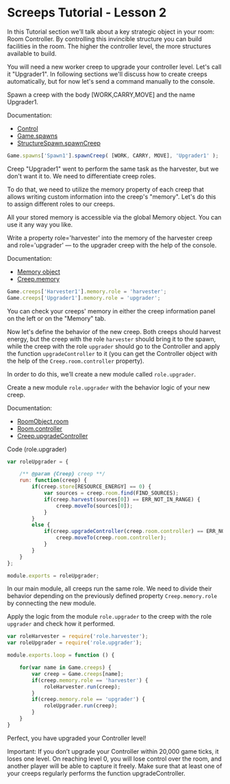 # Screeps Tutorial - Lesson 2

In this Tutorial section we’ll talk about a key strategic object in your room: Room Controller. By controlling this invincible structure you can build facilities in the room. The higher the controller level, the more structures available to build.

You will need a new worker creep to upgrade your controller level. Let's call it "Upgrader1". In following sections we'll discuss how to create creeps automatically, but for now let's send a command manually to the console.

Spawn a creep with the body [WORK,CARRY,MOVE] and the name Upgrader1.

Documentation:

- [Control](https://docs.screeps.com/control.html)
- [Game.spawns](https://docs.screeps.com/api/#Game.spawns)
- [StructureSpawn.spawnCreep](https://docs.screeps.com/api/#StructureSpawn.spawnCreep)

```js
Game.spawns['Spawn1'].spawnCreep( [WORK, CARRY, MOVE], 'Upgrader1' );
```

Creep "Upgrader1" went to perform the same task as the harvester, but we don't want it to. We need to differentiate creep roles.

To do that, we need to utilize the memory property of each creep that allows writing custom information into the creep's "memory". Let's do this to assign different roles to our creeps.

All your stored memory is accessible via the global Memory object. You can use it any way you like.

Write a property role='harvester' into the memory of the harvester creep and role='upgrader' — to the upgrader creep with the help of the console.

Documentation:

- [Memory object](https://docs.screeps.com/global-objects.html#Memory-object)
- [Creep.memory](https://docs.screeps.com/api/#Creep.memory)

```js
Game.creeps['Harvester1'].memory.role = 'harvester';
Game.creeps['Upgrader1'].memory.role = 'upgrader';
```

You can check your creeps' memory in either the creep information panel on the left or on the "Memory" tab.

Now let's define the behavior of the new creep. Both creeps should harvest energy, but the creep with the role `harvester` should bring it to the spawn, while the creep with the role `upgrader` should go to the Controller and apply the function `upgradeController` to it (you can get the Controller object with the help of the `Creep.room.controller` property).

In order to do this, we’ll create a new module called `role.upgrader`.

Create a new module `role.upgrader` with the behavior logic of your new creep.

Documentation:

- [RoomObject.room](https://docs.screeps.com/api/#RoomObject.room)
- [Room.controller](https://docs.screeps.com/api/#Room.controller)
- [Creep.upgradeController](https://docs.screeps.com/api/#Creep.upgradeController)

Code (role.upgrader)

```js
var roleUpgrader = {

    /** @param {Creep} creep **/
    run: function(creep) {
        if(creep.store[RESOURCE_ENERGY] == 0) {
            var sources = creep.room.find(FIND_SOURCES);
            if(creep.harvest(sources[0]) == ERR_NOT_IN_RANGE) {
                creep.moveTo(sources[0]);
            }
        }
        else {
            if(creep.upgradeController(creep.room.controller) == ERR_NOT_IN_RANGE) {
                creep.moveTo(creep.room.controller);
            }
        }
    }
};

module.exports = roleUpgrader;
```

In our main module, all creeps run the same role. We need to divide their behavior depending on the previously defined property `Creep.memory.role` by connecting the new module.

Apply the logic from the module `role.upgrader` to the creep with the role `upgrader` and check how it performed.

```js
var roleHarvester = require('role.harvester');
var roleUpgrader = require('role.upgrader');

module.exports.loop = function () {

    for(var name in Game.creeps) {
        var creep = Game.creeps[name];
        if(creep.memory.role == 'harvester') {
            roleHarvester.run(creep);
        }
        if(creep.memory.role == 'upgrader') {
            roleUpgrader.run(creep);
        }
    }
}
```

Perfect, you have upgraded your Controller level!

Important: If you don’t upgrade your Controller within 20,000 game ticks, it loses one level. On reaching level 0, you will lose control over the room, and another player will be able to capture it freely. Make sure that at least one of your creeps regularly performs the function upgradeController.
